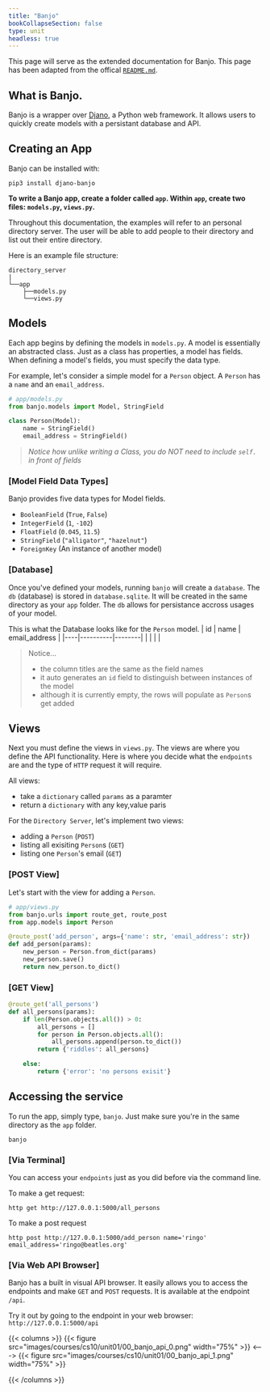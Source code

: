 ```yaml
---
title: "Banjo"
bookCollapseSection: false
type: unit
headless: true
---
```


This page will serve as the extended documentation for Banjo. This page has been adapted from the offical [`README.md`](https://github.com/cproctor/django-banjo#deploying-to-heroku).


## What is Banjo. 

Banjo is a wrapper over [Djano](https://www.djangoproject.com/), a Python web framework. It allows users to quickly create models with a persistant database and API. 


## Creating an App

Banjo can be installed with:
```shell
pip3 install djano-banjo
```

**To write a Banjo app, create a folder called `app`. Within `app`, create two files: `models.py`, `views.py`.** 


Throughout this documentation, the examples will refer to an personal directory server. The user will be able to add people to their directory and list out their entire directory. 

Here is an example file structure:
```shell
directory_server
|
└──app
    ├──models.py
    └──views.py
```

## Models

Each app begins by defining the models in `models.py`. A model is essentially an abstracted class. Just as a class has properties, a model has fields. When defining a model's fields, you must specify the data type. 

For example, let's consider a simple model for a `Person` object. A `Person` has a `name` and an `email_address`.
```python
# app/models.py
from banjo.models import Model, StringField

class Person(Model):
    name = StringField()
    email_address = StringField()
```
> *Notice how unlike writing a Class, you do NOT need to include `self.` in front of fields*

### [Model Field Data Types]

Banjo provides five data types for Model fields.
- `BooleanField` (`True`, `False`)
- `IntegerField` (`1`, `-102`)
- `FloatField` (`0.045`, `11.5`)
- `StringField` (`"alligator"`, `"hazelnut"`)
- `ForeignKey` (An instance of another model)


### [Database]

Once you've defined your models, running `banjo` will create a `database`. The `db` (database) is stored in `database.sqlite`. It will be created in the same directory as your `app` folder. The `db` allows for persistance accross usages of your model. 

This is what the Database looks like for the `Person` model. 
| id | name | email_address | 
|----|----------|--------|
|    |          |        |               
> Notice...
> - the column titles are the same as the field names
> - it auto generates an `id` field to distinguish between instances of the model
> - although it is currently empty, the rows will populate as `Person`s get added 

## Views

Next you must define the views in `views.py`. The views are where you define the API functionality. Here is where you decide what the `endpoints` are and the type of `HTTP` request it will require. 

All views:
- take a `dictionary` called `params` as a paramter
- return a `dictionary` with any key,value paris


For the `Directory Server`, let's implement two views: 
- adding a `Person` (`POST`)
- listing all exisiting `Person`s (`GET`)
- listing one `Person`'s email (`GET`)


### [POST View]
Let's start with the view for adding a `Person`. 

```python {linenos=table}
# app/views.py
from banjo.urls import route_get, route_post
from app.models import Person

@route_post('add_person', args={'name': str, 'email_address': str})
def add_person(params):
    new_person = Person.from_dict(params)
    new_person.save()
    return new_person.to_dict()
```

### [GET View]

```python {linenos=table}
@route_get('all_persons')
def all_persons(params):
    if len(Person.objects.all()) > 0:
        all_persons = []
        for person in Person.objects.all():
            all_persons.append(person.to_dict())
        return {'riddles': all_persons}

    else:
        return {'error': 'no persons exisit'}
```

## Accessing the service

To run the app, simply type, `banjo`. Just make sure you're in the same directory as the `app` folder.
```shell
banjo
``` 

### [Via Terminal]

You can access your `endpoints` just as you did before via the command line. 

To make a get request: 
```shell
http get http://127.0.0.1:5000/all_persons
```

To make a post request
```shell
http post http://127.0.0.1:5000/add_person name='ringo' email_address='ringo@beatles.org'
```

### [Via Web API Browser]

Banjo has a built in visual API browser. It easily allows you to access the endpoints and make `GET` and `POST` requests. It is available at the endpoint `/api`.

Try it out by going to the endpoint in your web browser: `http://127.0.0.1:5000/api`

{{< columns >}}
{{< figure src="images/courses/cs10/unit01/00_banjo_api_0.png" width="75%" >}}
<--->
{{< figure src="images/courses/cs10/unit01/00_banjo_api_1.png" width="75%" >}}


{{< /columns >}}

<!-- 
## Advanced Models

### [Model Methods]

Similar to how when writing a class you can define its functionalities through methods, you can do the same with a Model.

For the `Person` object, we would like to add the functionality of tracking their `age`. 

First, we must add a `total_guesses` field to our model.
```python
# app/models.py
from banjo.models import Model, StringField

class Riddle(Model):
    question = StringField()
    answer = StringField()
    total_guesses = IntegerField()
```

Then, we can do write a custom method to update the `total_guesses` field. 
```python
# app/models.py
from banjo.models import Model, StringField

class Riddle(Model):
    question = StringField()
    answer = StringField()
    total_guesses = IntegerField()

    def increase_guesses(self):
      self.total_guesses = total_guesses + 1
```
> *Notice how when using fields in a method, you DO need to write `self.`*

### [Model Relationships]

## Advanced Views

how to remove an instance of a model 

advanced filtering -->




